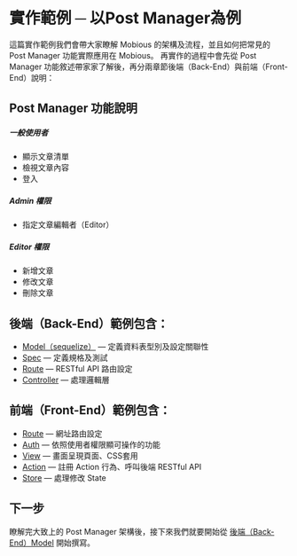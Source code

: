 # 實作範例 ─ 以Post Manager為例

這篇實作範例我們會帶大家瞭解 Mobious 的架構及流程，並且如何把常見的 Post Manager 功能實際應用在 Mobious。
再實作的過程中會先從 Post Manager 功能敘述帶家家了解後，再分兩章節後端（Back-End）與前端（Front-End）說明：

## Post Manager 功能說明
##### 一般使用者
* 顯示文章清單
* 檢視文章內容
* 登入

##### Admin 權限
* 指定文章編輯者（Editor）

##### Editor 權限
* 新增文章
* 修改文章
* 刪除文章

## 後端（Back-End）範例包含：
* [Model（sequelize）](Example/Back-End/Model.md) — 定義資料表型別及設定關聯性
* [Spec](Example/Back-End/Spec.md) — 定義規格及測試
* [Route](Example/Back-End/Route.md) — RESTful API 路由設定
* [Controller](Example/Back-End/Controller.md) — 處理邏輯層

## 前端（Front-End）範例包含：
* [Route](Example/Front-End/Route.md) — 網址路由設定
* [Auth](Example/Front-End/Auth.md) — 依照使用者權限顯可操作的功能
* [View](Example/Front-End/View.md) — 畫面呈現頁面、CSS套用
* [Action](Example/Front-End/Action.md) — 註冊 Action 行為、呼叫後端 RESTful API
* [Store](Example/Front-End/Store.md) — 處理修改 State

## 下一步
瞭解完大致上的 Post Manager 架構後，接下來我們就要開始從 [後端（Back-End）Model](Back-End/Model.md) 開始撰寫。
